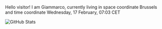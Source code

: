 Hello visitor! I am Giammarco, currently living in space coordinate Brussels and time coordinate Wednesday, 17 February, 07:03 CET

![GitHub Stats](https://github-readme-stats.vercel.app/api?username=grcasanova)
